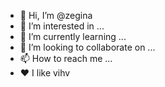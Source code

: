 - 👋 Hi, I’m @zegina
- 👀 I’m interested in ...
- 🌱 I’m currently learning ...
- 💞️ I’m looking to collaborate on ...
- 📫 How to reach me ...
- ♥  I like vihv
<!---
zegina/zegina is a ✨ special ✨ repository because its `README.md` (this file) appears on your GitHub profile.
You can click the Preview link to take a look at your changes.
--->
